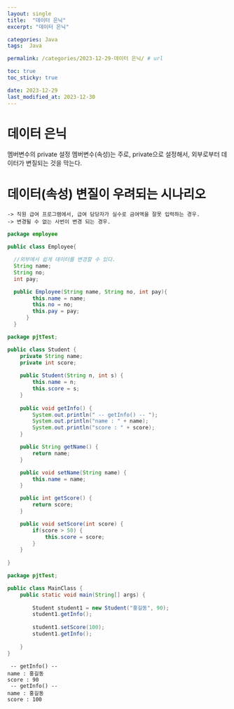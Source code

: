 ```yaml
---
layout: single
title:  "데이터 은닉"
excerpt: "데이터 은닉"

categories: Java
tags:  Java

permalink: /categories/2023-12-29-데이터 은닉/ # url

toc: true
toc_sticky: true

date: 2023-12-29
last_modified_at: 2023-12-30
---
```


# 데이터 은닉 
멤버변수의 private 설정
멤버변수(속성)는 주로, private으로 설정해서, 외부로부터 데이터가 변질되는 것을 막는다.

# 데이터(속성) 변질이 우려되는 시나리오
```
-> 직원 급여 프로그램에서, 급여 담당자가 실수로 금여액을 잘못 입력하는 경우.
-> 변경될 수 없는 사번이 변경 되는 경우.
```
```Java
package employee

public class Employee{

  //외부에서 쉽게 데이터를 변경할 수 있다.
  String name;
  String no;
  int pay;

  public Employee(String name, String no, int pay){
        this.name = name;
        this.no = no;
        this.pay = pay;
      }
  }

```
```Java
package pjtTest;

public class Student {
	private String name;
	private int score;
	
	public Student(String n, int s) {
		this.name = n;
		this.score = s;
	}
	
	public void getInfo() {
		System.out.println(" -- getInfo() -- ");
		System.out.println("name : " + name);
		System.out.println("score : " + score);
	}

	public String getName() {
		return name;
	}

	public void setName(String name) {
		this.name = name;
	}

	public int getScore() {
		return score;
	}

	public void setScore(int score) {
		if(score > 50) {
			this.score = score;
		}		
	}
	
}
```
```Java
package pjtTest;

public class MainClass {
	public static void main(String[] args) {
			
		Student student1 = new Student("홍길동", 90);
		student1.getInfo();
		
		student1.setScore(100);
		student1.getInfo();
		
	}
}
```

     -- getInfo() -- 
    name : 홍길동
    score : 90
     -- getInfo() -- 
    name : 홍길동
    score : 100
